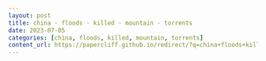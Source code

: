```yaml
---
layout: post
title: china · floods · killed · mountain · torrents
date: 2023-07-05
categories: [china, floods, killed, mountain, torrents]
content_url: https://papercliff.github.io/redirect/?q=china+floods+killed+mountain+torrents&tbs=cdr:1,cd_min:7/4/2023,cd_max:7/6/2023
---
```

